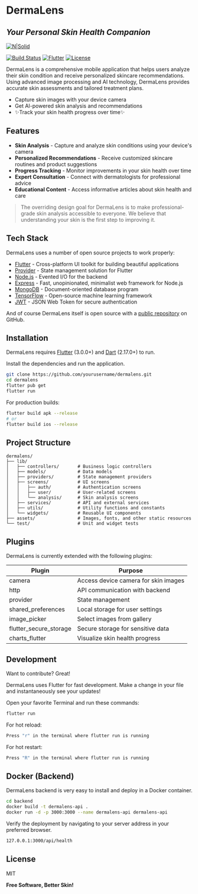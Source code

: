 # DermaLens

## _Your Personal Skin Health Companion_

[![N|Solid](https://i.imgur.com/8wECp9E.png)](https://dermalens.com)

[![Build Status](https://img.shields.io/badge/build-passing-brightgreen)](https://github.com/yourusername/dermalens)
[![Flutter](https://img.shields.io/badge/Flutter-3.0.0+-blue.svg)](https://flutter.dev)
[![License](https://img.shields.io/badge/License-MIT-yellow.svg)](https://opensource.org/licenses/MIT)

DermaLens is a comprehensive mobile application that helps users analyze their skin condition and
receive personalized skincare recommendations. Using advanced image processing and AI technology,
DermaLens provides accurate skin assessments and tailored treatment plans.

- Capture skin images with your device camera
- Get AI-powered skin analysis and recommendations
- ✨Track your skin health progress over time✨

## Features

- **Skin Analysis** - Capture and analyze skin conditions using your device's camera
- **Personalized Recommendations** - Receive customized skincare routines and product suggestions
- **Progress Tracking** - Monitor improvements in your skin health over time
- **Expert Consultation** - Connect with dermatologists for professional advice
- **Educational Content** - Access informative articles about skin health and care

> The overriding design goal for DermaLens
> is to make professional-grade skin analysis
> accessible to everyone. We believe that
> understanding your skin is the first step
> to improving it.

## Tech Stack

DermaLens uses a number of open source projects to work properly:

- [Flutter](https://flutter.dev/) - Cross-platform UI toolkit for building beautiful applications
- [Provider](https://pub.dev/packages/provider) - State management solution for Flutter
- [Node.js](https://nodejs.org/) - Evented I/O for the backend
- [Express](https://expressjs.com/) - Fast, unopinionated, minimalist web framework for Node.js
- [MongoDB](https://www.mongodb.com/) - Document-oriented database program
- [TensorFlow](https://www.tensorflow.org/) - Open-source machine learning framework
- [JWT](https://jwt.io/) - JSON Web Token for secure authentication

And of course DermaLens itself is open source with
a [public repository](https://github.com/yourusername/dermalens) on GitHub.

## Installation

DermaLens requires [Flutter](https://flutter.dev/docs/get-started/install) (3.0.0+)
and [Dart](https://dart.dev/get-dart) (2.17.0+) to run.

Install the dependencies and run the application.

```sh
git clone https://github.com/yourusername/dermalens.git
cd dermalens
flutter pub get
flutter run
```

For production builds:

```sh
flutter build apk --release
# or
flutter build ios --release
```

## Project Structure

```
dermalens/
├── lib/
│   ├── controllers/       # Business logic controllers
│   ├── models/            # Data models
│   ├── providers/         # State management providers
│   ├── screens/           # UI screens
│   │   ├── auth/          # Authentication screens
│   │   ├── user/          # User-related screens
│   │   └── analysis/      # Skin analysis screens
│   ├── services/          # API and external services
│   ├── utils/             # Utility functions and constants
│   └── widgets/           # Reusable UI components
├── assets/                # Images, fonts, and other static resources
└── test/                  # Unit and widget tests
```

## Plugins

DermaLens is currently extended with the following plugins:

| Plugin                 | Purpose                              |
|------------------------|--------------------------------------|
| camera                 | Access device camera for skin images |
| http                   | API communication with backend       |
| provider               | State management                     |
| shared_preferences     | Local storage for user settings      |
| image_picker           | Select images from gallery           |
| flutter_secure_storage | Secure storage for sensitive data    |
| charts_flutter         | Visualize skin health progress       |

## Development

Want to contribute? Great!

DermaLens uses Flutter for fast development.
Make a change in your file and instantaneously see your updates!

Open your favorite Terminal and run these commands:

```sh
flutter run
```

For hot reload:

```sh
Press "r" in the terminal where flutter run is running
```

For hot restart:

```sh
Press "R" in the terminal where flutter run is running
```

## Docker (Backend)

DermaLens backend is very easy to install and deploy in a Docker container.

```sh
cd backend
docker build -t dermalens-api .
docker run -d -p 3000:3000 --name dermalens-api dermalens-api
```

Verify the deployment by navigating to your server address in your preferred browser.

```sh
127.0.0.1:3000/api/health
```

## License

MIT

**Free Software, Better Skin!**

[//]: # (These are reference links used in the body of this note and get stripped out when the markdown processor does its job. There is no need to format nicely because it shouldn't be seen.)

[flutter]: <https://flutter.dev>

[git-repo-url]: <https://github.com/yourusername/dermalens.git>

[node.js]: <http://nodejs.org>

[express]: <http://expressjs.com>

[mongodb]: <https://www.mongodb.com/>

[tensorflow]: <https://www.tensorflow.org/>